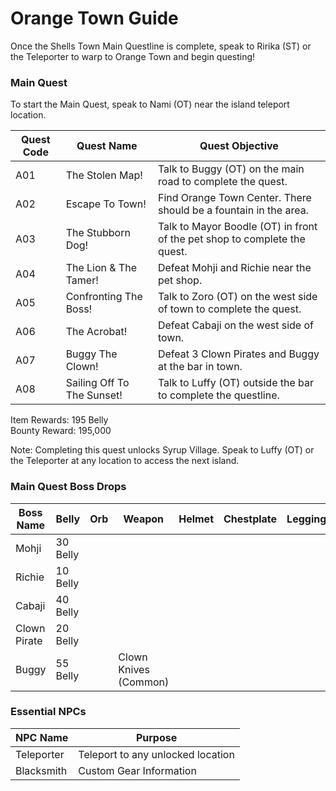 # Orange Town Guide

Once the Shells Town Main Questline is complete, speak to Ririka (ST) or the Teleporter to warp to Orange Town and begin questing!

### Main Quest

To start the Main Quest, speak to Nami (OT) near the island teleport location.

| Quest Code| Quest Name                | Quest Objective|
|-----------|-----------                |-----------|
| A01       | The Stolen Map!           |Talk to Buggy (OT) on the main road to complete the quest.|
| A02       | Escape To Town!           |Find Orange Town Center. There should be a fountain in the area.|
| A03       | The Stubborn Dog!         |Talk to Mayor Boodle (OT) in front of the pet shop to complete the quest.|
| A04       | The Lion & The Tamer!     |Defeat Mohji and Richie near the pet shop.|
| A05       | Confronting The Boss!     |Talk to Zoro (OT) on the west side of town to complete the quest.|
| A06       | The Acrobat!              |Defeat Cabaji on the west side of town.|
| A07       | Buggy The Clown!          |Defeat 3 Clown Pirates and Buggy at the bar in town.|
| A08       | Sailing Off To The Sunset!|Talk to Luffy (OT) outside the bar to complete the questline.|

Item Rewards: 195 Belly<br>
Bounty Reward: 195,000

Note: Completing this quest unlocks Syrup Village. Speak to Luffy (OT) or the Teleporter at any location to access the next island.

### Main Quest Boss Drops

| Boss Name         | Belly      | Orb       | Weapon               | Helmet    | Chestplate | Leggings  | Boots     | Other     |
|-----------        |----------- |-----------|-----------           |-----------|----------- |-----------|-----------|-----------|
| Mohji             | 30 Belly   |           |                      |           |            |           |           |           |
| Richie            | 10 Belly   |           |                      |           |            |           |           |           |
| Cabaji            | 40 Belly   |           |                      |           |            |           |           |           |
| Clown Pirate      | 20 Belly   |           |                      |           |            |           |           |           |
| Buggy             | 55 Belly   |           | Clown Knives (Common)|           |            |           |           |           |

### Essential NPCs

| NPC Name         | Purpose                            |
|-------------     |-----------                         |
| Teleporter       | Teleport to any unlocked location  |
| Blacksmith       | Custom Gear Information            |